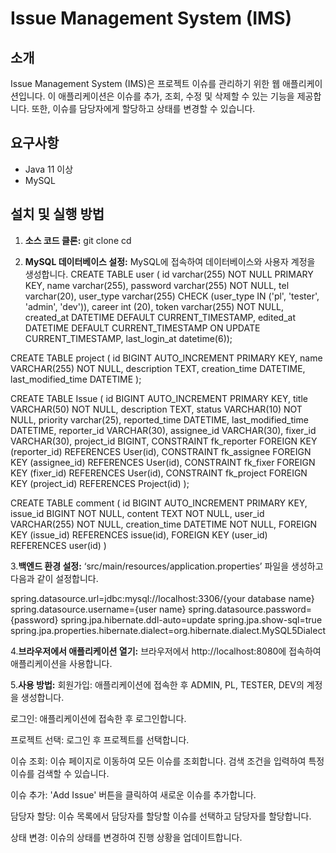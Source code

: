 # Issue Management System (IMS)

## 소개
Issue Management System (IMS)은 프로젝트 이슈를 관리하기 위한 웹 애플리케이션입니다. 이 애플리케이션은 이슈를 추가, 조회, 수정 및 삭제할 수 있는 기능을 제공합니다. 또한, 이슈를 담당자에게 할당하고 상태를 변경할 수 있습니다.

## 요구사항
- Java 11 이상
- MySQL

## 설치 및 실행 방법
1. **소스 코드 클론:**
   git clone <your-repo-url>
   cd <your-repo-directory>

2. **MySQL 데이터베이스 설정:**
MySQL에 접속하여 데이터베이스와 사용자 계정을 생성합니다.
CREATE TABLE user (
    id varchar(255) NOT NULL PRIMARY KEY,
    name varchar(255),
    password varchar(255) NOT NULL,
    tel varchar(20),
    user_type varchar(255) CHECK (user_type IN ('pl', 'tester', 'admin', 'dev')),
    career int (20),
    token varchar(255) NOT NULL,
    created_at DATETIME DEFAULT CURRENT_TIMESTAMP,
    edited_at DATETIME DEFAULT CURRENT_TIMESTAMP ON UPDATE CURRENT_TIMESTAMP,
    last_login_at datetime(6));

CREATE TABLE project (
    id BIGINT AUTO_INCREMENT PRIMARY KEY,
    name VARCHAR(255) NOT NULL,
    description TEXT,
    creation_time DATETIME,
    last_modified_time DATETIME
);

CREATE TABLE Issue (
    id BIGINT AUTO_INCREMENT PRIMARY KEY,
    title VARCHAR(50) NOT NULL,
    description TEXT,
    status VARCHAR(10) NOT NULL,
    priority varchar(25),
    reported_time DATETIME,
    last_modified_time DATETIME,
    reporter_id VARCHAR(30),
    assignee_id VARCHAR(30),
    fixer_id VARCHAR(30),
    project_id BIGINT,
    CONSTRAINT fk_reporter FOREIGN KEY (reporter_id) REFERENCES User(id),
    CONSTRAINT fk_assignee FOREIGN KEY (assignee_id) REFERENCES User(id),
    CONSTRAINT fk_fixer FOREIGN KEY (fixer_id) REFERENCES User(id),
    CONSTRAINT fk_project FOREIGN KEY (project_id) REFERENCES Project(id)
);

CREATE TABLE comment (
    id BIGINT AUTO_INCREMENT PRIMARY KEY,
    issue_id BIGINT NOT NULL,
    content TEXT NOT NULL,
    user_id VARCHAR(255) NOT NULL,
    creation_time DATETIME NOT NULL,
    FOREIGN KEY (issue_id) REFERENCES issue(id),
    FOREIGN KEY (user_id) REFERENCES user(id)
)

3.**백엔드 환경 설정:**
‘src/main/resources/application.properties’ 파일을 생성하고 다음과 같이 설정합니다.

spring.datasource.url=jdbc:mysql://localhost:3306/{your database name}
spring.datasource.username={user name}
spring.datasource.password={password}
spring.jpa.hibernate.ddl-auto=update
spring.jpa.show-sql=true
spring.jpa.properties.hibernate.dialect=org.hibernate.dialect.MySQL5Dialect



4.**브라우저에서 애플리케이션 열기:**
브라우저에서 http://localhost:8080에 접속하여 애플리케이션을 사용합니다.

5.**사용 방법:**
회원가입:
애플리케이션에 접속한 후 ADMIN, PL, TESTER, DEV의 계정을 생성합니다.

로그인:
애플리케이션에 접속한 후 로그인합니다.

프로젝트 선택:
로그인 후 프로젝트를 선택합니다.

이슈 조회:
이슈 페이지로 이동하여 모든 이슈를 조회합니다. 검색 조건을 입력하여 특정 이슈를 검색할 수 있습니다.

이슈 추가:
'Add Issue' 버튼을 클릭하여 새로운 이슈를 추가합니다.

담당자 할당:
이슈 목록에서 담당자를 할당할 이슈를 선택하고 담당자를 할당합니다.

상태 변경:
이슈의 상태를 변경하여 진행 상황을 업데이트합니다.
